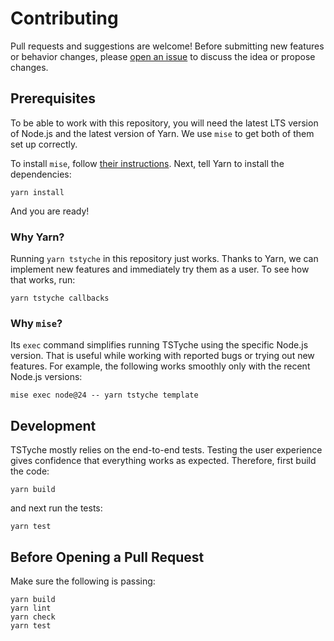 # Contributing

Pull requests and suggestions are welcome! Before submitting new features or behavior changes, please [open an issue](https://github.com/tstyche/tstyche/issues/new) to discuss the idea or propose changes.

## Prerequisites

To be able to work with this repository, you will need the latest LTS version of Node.js and the latest version of Yarn. We use `mise` to get both of them set up correctly.

To install `mise`, follow [their instructions](https://mise.jdx.dev/getting-started.html). Next, tell Yarn to install the dependencies:

```shell
yarn install
```

And you are ready!

### Why Yarn?

Running `yarn tstyche` in this repository just works. Thanks to Yarn, we can implement new features and immediately try them as a user. To see how that works, run:

```shell
yarn tstyche callbacks
```

### Why `mise`?

Its `exec` command simplifies running TSTyche using the specific Node.js version. That is useful while working with reported bugs or trying out new features. For example, the following works smoothly only with the recent Node.js versions:

```shell
mise exec node@24 -- yarn tstyche template
```

## Development

TSTyche mostly relies on the end-to-end tests. Testing the user experience gives confidence that everything works as expected. Therefore, first build the code:

```shell
yarn build
```

and next run the tests:

```shell
yarn test
```

## Before Opening a Pull Request

Make sure the following is passing:

```shell
yarn build
yarn lint
yarn check
yarn test
```
